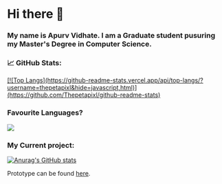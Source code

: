 # Hi there 👋

<!--
**Thepetapixl/Thepetapixl** is a ✨ _special_ ✨ repository because its `README.md` (this file) appears on your GitHub profile.
-->

### My name is Apurv Vidhate. I am a Graduate student pusuring my Master's Degree in Computer Science.

### &#x1f4c8; GitHub Stats:

<a href="https://github.com/Thepetapixl/Thepetapixl">
<!--   <img align="center" src="https://github-readme-stats.vercel.app/api?username=thepetapixl&show_icons=true&line_height=27&count_private=true&title_color=70a5fd&text_color=38bdae&icon_color=bf91f3&bg_color=1a1b27" alt="Thepetapixl's GitHub Stats" /> -->
  [![Top Langs](https://github-readme-stats.vercel.app/api/top-langs/?username=thepetapixl&hide=javascript,html)](https://github.com/Thepetapixl/github-readme-stats)

</a>

### Favourite Languages?
<a href="https://github.com/Thepetapixl/Thepetapixl">
  <img align="center" src="https://github-readme-stats.vercel.app/api/top-langs/?username=Thepetapixl&hide=jupyter%20notebook,CSS&title_color=70a5fd&text_color=38bdae&icon_color=bf91f3&bg_color=1a1b27" />
</a>

### My Current project:

[![Anurag's GitHub stats](https://github-readme-stats.vercel.app/api?username=thepetapixl)](https://github.com/Thepetapixl/github-readme-stats)

Prototype can be found [here](https://github.com/Thepetapixl/Mini-Project-III).

